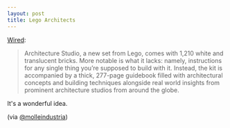 ```yaml
---
layout: post
title: Lego Architects
---
```


[Wired](http://www.wired.com/design/2013/08/a-lego-set-with-no-instructions-for-budding-architects/):

> Architecture Studio, a new set from Lego, comes with 1,210 white and translucent bricks. More notable is what it lacks: namely, instructions for any single thing you’re supposed to build with it. Instead, the kit is accompanied by a thick, 277-page guidebook filled with architectural concepts and building techniques alongside real world insights from prominent architecture studios from around the globe.

It's a wonderful idea.

(via [@molleindustria](https://twitter.com/molleindustria/status/369161957988765696))
